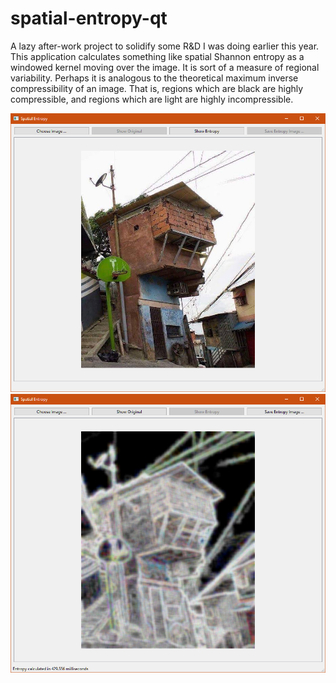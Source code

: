 # spatial-entropy-qt

A lazy after-work project to solidify some R&D I was doing earlier this year.
This application calculates something like spatial Shannon entropy as a windowed kernel moving over the image.
It is sort of a measure of regional variability.
Perhaps it is analogous to the theoretical maximum inverse compressibility of an image.
That is, regions which are black are highly compressible, and regions which are light are highly incompressible.

![original image](screenshots/original.png)
![entropy image](screenshots/entropy.png)
